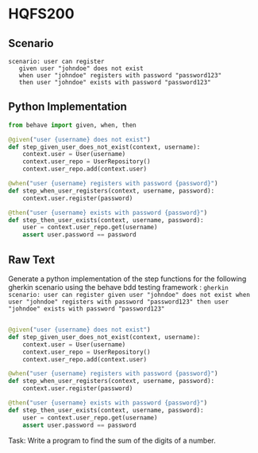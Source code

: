 # HQFS200
## Scenario
```gherkin
scenario: user can register 
   given user "johndoe" does not exist 
   when user "johndoe" registers with password "password123" 
   then user "johndoe" exists with password "password123"
```


## Python Implementation
```python
from behave import given, when, then

@given("user {username} does not exist")
def step_given_user_does_not_exist(context, username):
    context.user = User(username)
    context.user_repo = UserRepository()
    context.user_repo.add(context.user)

@when("user {username} registers with password {password}")
def step_when_user_registers(context, username, password):
    context.user.register(password)

@then("user {username} exists with password {password}")
def step_then_user_exists(context, username, password):
    user = context.user_repo.get(username)
    assert user.password == password
```


## Raw Text
Generate a python implementation of the step functions for the following gherkin scenario using the behave bdd testing framework : ```gherkin scenario: user can register given user "johndoe" does not exist when user "johndoe" registers with password "password123" then user "johndoe" exists with password "password123" ```



```python from behave import given, when, then

@given("user {username} does not exist")
def step_given_user_does_not_exist(context, username):
    context.user = User(username)
    context.user_repo = UserRepository()
    context.user_repo.add(context.user)

@when("user {username} registers with password {password}")
def step_when_user_registers(context, username, password):
    context.user.register(password)

@then("user {username} exists with password {password}")
def step_then_user_exists(context, username, password):
    user = context.user_repo.get(username)
    assert user.password == password
```

Task: Write a program to find the sum of the digits of a number.

